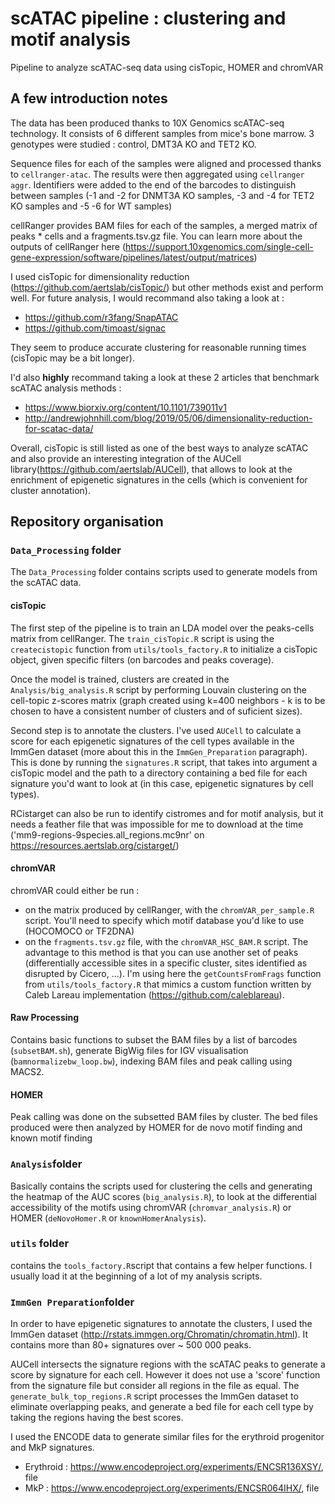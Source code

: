 # scATAC pipeline : clustering and motif analysis

Pipeline to analyze scATAC-seq data using cisTopic, HOMER and chromVAR

## A few introduction notes 

The data has been produced thanks to 10X Genomics scATAC-seq technology. 
It consists of 6 different samples from mice's bone marrow. 3 genotypes were studied : control, DMT3A KO and TET2 KO. 

Sequence files for each of the samples were aligned and processed thanks to `cellranger-atac`. The results were then aggregated using `cellranger aggr`. Identifiers were added to the end of the barcodes to distinguish between samples (-1 and -2 for DNMT3A KO samples, -3 and -4 for TET2 KO samples and -5 -6 for WT samples)

cellRanger provides BAM files for each of the samples, a merged matrix of peaks * cells and a fragments.tsv.gz file.
You can learn more about the outputs of cellRanger here (https://support.10xgenomics.com/single-cell-gene-expression/software/pipelines/latest/output/matrices)

I used cisTopic for dimensionality reduction (https://github.com/aertslab/cisTopic/) but other methods exist and perform well. For future analysis, I would recommand also taking a look at : 
- https://github.com/r3fang/SnapATAC 
- https://github.com/timoast/signac

They seem to produce accurate clustering for reasonable running times (cisTopic may be a bit longer). 

I'd also **highly** recommand taking a look at these 2 articles that benchmark scATAC analysis methods : 
- https://www.biorxiv.org/content/10.1101/739011v1
- http://andrewjohnhill.com/blog/2019/05/06/dimensionality-reduction-for-scatac-data/

Overall, cisTopic is still listed as one of the best ways to analyze scATAC and also provide an interesting integration of the  AUCell library(https://github.com/aertslab/AUCell), that allows to look at the enrichment of epigenetic signatures in the cells (which is convenient for cluster annotation). 

## Repository organisation 

### `Data_Processing` folder

The `Data_Processing` folder contains scripts used to generate models from the scATAC data. 

#### cisTopic

The first step of the pipeline is to train an LDA model over the peaks-cells matrix from cellRanger.
The `train_cisTopic.R` script is using the `createcistopic` function from `utils/tools_factory.R` to initialize a cisTopic object, given specific filters (on barcodes and peaks coverage). 

Once the model is trained, clusters are created in the `Analysis/big_analysis.R` script by performing Louvain clustering on the cell-topic z-scores matrix (graph created using k=400 neighbors - k is to be chosen to have a consistent number of clusters and of suficient sizes).

Second step is to annotate the clusters. I've used `AUCell` to calculate a score for each epigenetic signatures of the cell types available in the ImmGen dataset (more about this in the `ImmGen_Preparation` paragraph). 
This is done by running the `signatures.R` script, that takes into argument a cisTopic model and the path to a directory containing a bed file for each signature you'd want to look at (in this case, epigenetic signatures by cell types). 

RCistarget can also be run to identify cistromes and for motif analysis, but it needs a feather file that was impossible for me to download at the time ('mm9-regions-9species.all_regions.mc9nr' on https://resources.aertslab.org/cistarget/) 

#### chromVAR

chromVAR could either be run : 
- on the matrix produced by cellRanger, with the `chromVAR_per_sample.R` script. You'll need to specify which motif database you'd like to use (HOCOMOCO or TF2DNA)
- on the `fragments.tsv.gz` file, with the `chromVAR_HSC_BAM.R` script. The advantage to this method is that you can use another set of peaks (differentially accessible sites in a specific cluster, sites identified as disrupted by Cicero, ...). I'm using here the `getCountsFromFrags` function from `utils/tools_factory.R` that mimics a custom function written by Caleb Lareau implementation (https://github.com/caleblareau). 

#### Raw Processing 

Contains basic functions to subset the BAM files by a list of barcodes (`subsetBAM.sh`), generate BigWig files for IGV visualisation (`bamnormalizebw_loop.bw`), indexing BAM files and peak calling using MACS2. 

#### HOMER

Peak calling was done on the subsetted BAM files by cluster. The bed files produced were then analyzed by HOMER for de novo motif finding and known motif finding

### `Analysis`folder

Basically contains the scripts used for clustering the cells and generating the heatmap of the AUC scores (`big_analysis.R`), to look at the differential accessibility of the motifs using chromVAR (`chromvar_analysis.R`) or HOMER (`deNovoHomer.R` or `knownHomerAnalysis`). 

### `utils` folder

contains the `tools_factory.R`script that contains a few helper functions. I usually load it at the beginning of a lot of my analysis scripts. 

### `ImmGen Preparation`folder

In order to have epigenetic signatures to annotate the clusters, I used the ImmGen dataset (http://rstats.immgen.org/Chromatin/chromatin.html). 
It contains more than 80+ signatures over ~ 500 000 peaks.  

AUCell intersects the signature regions with the scATAC peaks to generate a score by signature for each cell. However it does not use a 'score' function from the signature file but consider all regions in the file as equal. 
The `generate_bulk_top_regions.R` script processes the ImmGen dataset to eliminate overlapping peaks, and generate a bed file for each cell type by taking the regions having the best scores. 

I used the ENCODE data to generate similar files for the erythroid progenitor and MkP signatures. 
- Erythroid : https://www.encodeproject.org/experiments/ENCSR136XSY/, file 
- MkP : https://www.encodeproject.org/experiments/ENCSR064IHX/, file











